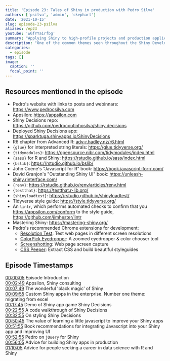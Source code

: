 ```yaml
---
title: 'Episode 23: Tales of Shiny in production with Pedro Silva'
authors: ['psilva', 'admin', 'ckephart']
date: '2021-10-15'
slug: episode-23-psilva
aliases: /ep23
youtube: 'wGfYYa1rfbg' 
summary: "Applying Shiny to high-profile projects and production application development advice with Appsilon\'s Pedro da Silva!"
description: "One of the common themes seen throughout the Shiny Developer Series is that effective Shiny development is much more than just getting an application to work! Other important considerations include applying Shiny to high-profile projects, ensuring a production-grade code base, and even building robust tooling to assist with development. I have the pleasure of discussing these with Appsilon software engineer and Shiny frontend developer Pedro da Silva! You will hear Pedro\'s practical advice on the many developer-friendly packages and tools he uses for production Shiny development, a detailed walkthrough of his (Shiny contest) award-winning Shiny Decisions application, and his recommendations for taking your Shiny development skills to the next level."
categories:
  - episode
tags: []
image:
  caption: ''
  focal_point: ''
---
```


## Resources mentioned in the episode

- Pedro's website with links to posts and webinnars: https://www.pedrocsilva.com
- Appsilon: https://appsilon.com
- Shiny Decisions repo: https://github.com/pedrocoutinhosilva/shiny.decisions
- Deployed Shiny Decisions app: https://sparktuga.shinyapps.io/ShinyDecisions
- R6 chapter from Advanced R: [adv-r.hadley.nz/r6.html](https://adv-r.hadley.nz/r6.html)
- `{glue}` for interpreted string literals: https://glue.tidyverse.org/
- `{tidymodules}`: https://opensource.nibr.com/tidymodules/index.html
- `{sass}` for R and Shiny: https://rstudio.github.io/sass/index.html
- `{bslib}`: https://rstudio.github.io/bslib/
- John Coene's "Javascript for R" book:  https://book.javascript-for-r.com/
- David Granjon's "Outstanding Shiny UI" book: https://unleash-shiny.rinterface.com/
- `{renv}`: https://rstudio.github.io/renv/articles/renv.html
- `{testthat}`: https://testthat.r-lib.org/
- `{shinyloadtest}`: https://rstudio.github.io/shinyloadtest/
- Tidyverse style guide: https://style.tidyverse.org/
- An `lintr`, which performs automated checks to confirm that you https://appsilon.com/conform to the style guide, https://github.com/jimhester/lintr
- Mastering Shiny: https://mastering-shiny.org/
- Pedro's recommended Chrome extensions for development:
    - [Resolution Test](https://chrome.google.com/webstore/detail/resolution-test/idhfcdbheobinplaamokffboaccidbal): Test web pages in different screen resolutions
    - [ColorPick Eyedropper](https://chrome.google.com/webstore/detail/colorpick-eyedropper/ohcpnigalekghcmgcdcenkpelffpdolg): A zoomed eyedropper & color chooser tool
    - [Screenshotting](https://chrome.google.com/webstore/detail/screenshotting-full-page/pojgkmkfincpdkdgjepkmdekcahmckjp): Web page screen capture
    - [CSS Peeper](https://chrome.google.com/webstore/detail/css-peeper/mbnbehikldjhnfehhnaidhjhoofhpehk): Extract CSS and build beautiful styleguides

## Episode Timestamps

[00:00:05](https://youtube.com/watch?v=wGfYYa1rfbg&t=5s) Episode Introduction <br> 
[00:02:49](https://youtube.com/watch?v=wGfYYa1rfbg&t=169s) Appsilon, Shiny consulting <br> 
[00:07:49](https://youtube.com/watch?v=wGfYYa1rfbg&t=469s) The wonderful 'black magic' of Shiny <br> 
[00:09:55](https://youtube.com/watch?v=wGfYYa1rfbg&t=595s) Custom Shiny apps in the enterprise. Number one theme: migrating from excel <br> 
[00:17:45](https://youtube.com/watch?v=wGfYYa1rfbg&t=1065s) Demo of Shiny app game Shiny Decisions <br> 
[00:22:55](https://youtube.com/watch?v=wGfYYa1rfbg&t=1375s) A code walkthrough of Shiny Decisions <br> 
[00:32:55](https://youtube.com/watch?v=wGfYYa1rfbg&t=1975s) On styling Shiny Decisions <br> 
[00:50:45](https://youtube.com/watch?v=wGfYYa1rfbg&t=3045s) The value of learning a little javascript to improve your Shiny apps <br> 
[00:51:55](https://youtube.com/watch?v=wGfYYa1rfbg&t=3115s) Book recommendations for integrating Javascript into your Shiny app and improving UI <br> 
[00:52:55](https://youtube.com/watch?v=wGfYYa1rfbg&t=3175s) Pedro on `jQuery` for Shiny <br> 
[00:56:05](https://youtube.com/watch?v=wGfYYa1rfbg&t=3365s) Advice for building Shiny apps in production <br> 
[01:10:05](https://youtube.com/watch?v=wGfYYa1rfbg&t=4205s) Advice for people seeking a career in data science with R and Shiny
